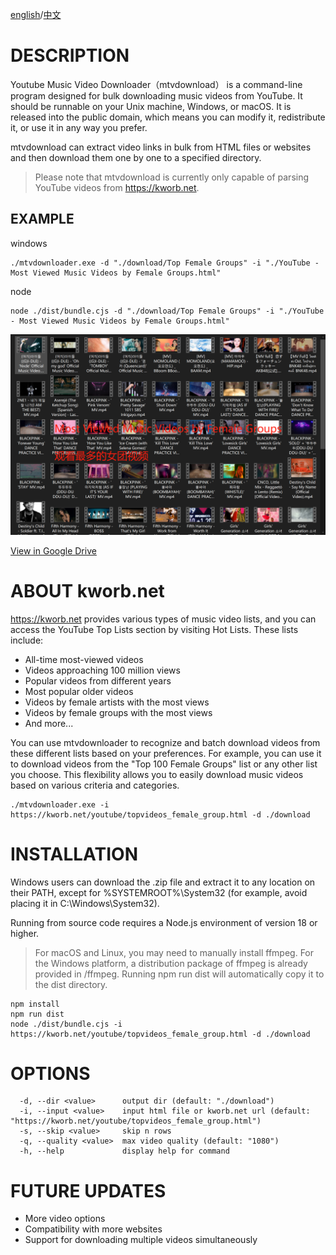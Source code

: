 [english](./README.MD)/[中文](./README_CN.MD)

# DESCRIPTION

Youtube Music Video Downloader（mtvdownload） is a command-line program designed for bulk downloading music videos from YouTube. It should be runnable on your Unix machine, Windows, or macOS. It is released into the public domain, which means you can modify it, redistribute it, or use it in any way you prefer.

mtvdownload can extract video links in bulk from HTML files or websites and then download them one by one to a specified directory.

> Please note that mtvdownload is currently only capable of parsing YouTube videos from https://kworb.net.

## EXAMPLE

windows

```shell
./mtvdownloader.exe -d "./download/Top Female Groups" -i "./YouTube - Most Viewed Music Videos by Female Groups.html"
```

node

```shell
node ./dist/bundle.cjs -d "./download/Top Female Groups" -i "./YouTube - Most Viewed Music Videos by Female Groups.html"
```

![Most Viewed Music Videos by Female Groups](<./screenshots/YouTube - Most Viewed Music Videos by Female Groups.png>)

[View in Google Drive](https://drive.google.com/drive/folders/1SQBiu2eFOiIGchg7E3dxJNd-4Kta9Zwh?usp=sharing)

# ABOUT kworb.net

https://kworb.net provides various types of music video lists, and you can access the YouTube Top Lists section by visiting Hot Lists. These lists include:

- All-time most-viewed videos
- Videos approaching 100 million views
- Popular videos from different years
- Most popular older videos
- Videos by female artists with the most views
- Videos by female groups with the most views
- And more...

You can use mtvdownloader to recognize and batch download videos from these different lists based on your preferences. For example, you can use it to download videos from the "Top 100 Female Groups" list or any other list you choose. This flexibility allows you to easily download music videos based on various criteria and categories.

```shell
./mtvdownloader.exe -i https://kworb.net/youtube/topvideos_female_group.html -d ./download
```

# INSTALLATION

Windows users can download the .zip file and extract it to any location on their PATH, except for %SYSTEMROOT%\System32 (for example, avoid placing it in C:\Windows\System32).

Running from source code requires a Node.js environment of version 18 or higher.

> For macOS and Linux, you may need to manually install ffmpeg.
> For the Windows platform, a distribution package of ffmpeg is already provided in /ffmpeg. Running npm run dist will automatically copy it to the dist directory.

```shell
npm install
npm run dist
node ./dist/bundle.cjs -i https://kworb.net/youtube/topvideos_female_group.html -d ./download
```

# OPTIONS

```
  -d, --dir <value>      output dir (default: "./download")
  -i, --input <value>    input html file or kworb.net url (default: "https://kworb.net/youtube/topvideos_female_group.html")
  -s, --skip <value>     skip n rows
  -q, --quality <value>  max video quality (default: "1080")
  -h, --help             display help for command
```

# FUTURE UPDATES

- More video options
- Compatibility with more websites
- Support for downloading multiple videos simultaneously
